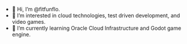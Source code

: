 - 👋 Hi, I’m @fitfunflo.
- 👀 I’m interested in cloud technologies, test driven development, and video games.
- 🌱 I’m currently learning Oracle Cloud Infrastructure and Godot game engine.
